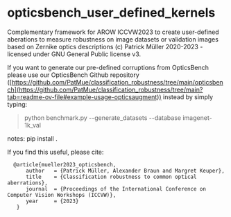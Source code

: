 # opticsbench_user_defined_kernels
Complementary framework for AROW ICCVW2023 to create user-defined aberations to measure robustness on image datasets or validation images based on Zernike optics descriptions (c) Patrick Müller 2020-2023 - licensed under GNU General Public license v3.

If you want to generate our pre-defined corruptions from OpticsBench please use our OpticsBench Github repository ([https://github.com/PatMue/classification_robustness/tree/main/opticsbench](https://github.com/PatMue/classification_robustness/tree/main?tab=readme-ov-file#example-usage-opticsaugment)) instead by simply typing: 
> python benchmark.py --generate_datasets --database imagenet-1k_val  


notes:
pip install . 



If you find this useful, please cite: 

```
  @article{mueller2023_opticsbench,
      author   = {Patrick Müller, Alexander Braun and Margret Keuper},
      title    = {Classification robustness to common optical aberrations},
      journal  = {Proceedings of the International Conference on Computer Vision Workshops (ICCVW)},
      year     = {2023}
   }
```
